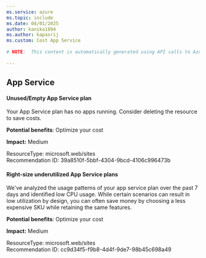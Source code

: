 ```yaml
---
ms.service: azure
ms.topic: include
ms.date: 04/01/2025
author: kanika1894
ms.author: kapasrij
ms.custom: Cost App Service
  
# NOTE:  This content is automatically generated using API calls to Azure. Any edits made on these files will be overwritten in the next run of the script. 
  
---
```

  
## App Service  
  
<!--39a8510f-5bbf-4304-9bcd-4106c996473b_begin-->

#### Unused/Empty App Service plan  
  
Your App Service plan has no apps running. Consider deleting the resource to save costs.  
  
**Potential benefits**: Optimize your cost  

**Impact:** Medium
  
  

ResourceType: microsoft.web/sites  
Recommendation ID: 39a8510f-5bbf-4304-9bcd-4106c996473b  


<!--39a8510f-5bbf-4304-9bcd-4106c996473b_end-->

<!--cc9d34f5-f9b8-4d4f-9de7-98b45c698a49_begin-->

#### Right-size underutilized App Service plans  
  
We've analyzed the usage patterns of your app service plan over the past 7 days and identified low CPU usage. While certain scenarios can result in low utilization by design, you can often save money by choosing a less expensive SKU while retaining the same features.  
  
**Potential benefits**: Optimize your cost  

**Impact:** Medium
  
  

ResourceType: microsoft.web/sites  
Recommendation ID: cc9d34f5-f9b8-4d4f-9de7-98b45c698a49  


<!--cc9d34f5-f9b8-4d4f-9de7-98b45c698a49_end-->

<!--articleBody-->
